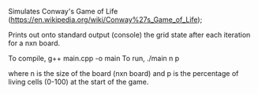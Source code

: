 Simulates Conway's Game of Life (https://en.wikipedia.org/wiki/Conway%27s_Game_of_Life);

Prints out onto standard output (console) the grid state after each iteration for a nxn board.

To compile, g++ main.cpp -o main
To run, ./main n p

where n is the size of the board (nxn board) and p is the percentage of living cells (0-100) at the start of the game.
